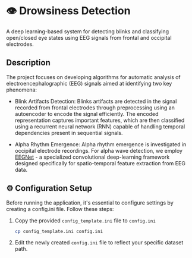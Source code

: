 # 👁 Drowsiness Detection

A deep learning-based system for detecting blinks and classifying open/closed eye states using EEG signals from frontal and occipital electrodes.

## Description

The project focuses on developing algorithms for automatic analysis of electroencephalographic (EEG) signals aimed at identifying two key phenomena:

- Blink Artifacts Detection: Blinks artifacts are detected in the signal recorded from frontal electrodes through preprocessing using an autoencoder to encode the signal efficiently. The encoded representation captures important features, which are then classified using a recurrent neural network (RNN) capable of handling temporal dependencies present in sequential signals.

- Alpha Rhythm Emergence: Alpha rhythm emergence is investigated in occipital electrode recordings. For alpha wave detection, we employ [EEGNet](https://arxiv.org/abs/1611.08024) - a specialized convolutional deep-learning framework designed specifically for spatio-temporal feature extraction from EEG data.

## ⚙️ Configuration Setup

Before running the application, it's essential to configure settings by creating a config.ini file. Follow these steps:

1. Copy the provided `config_template.ini` file to `config.ini`
    ```bash
    cp config_template.ini config.ini
    ```
2. Edit the newly created `config.ini` file to reflect your specific dataset path.
